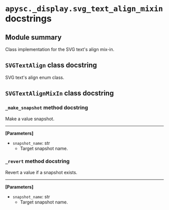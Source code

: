 # `apysc._display.svg_text_align_mixin` docstrings

## Module summary

Class implementation for the SVG text's align mix-in.

## `SVGTextAlign` class docstring

SVG text's align enum class.

## `SVGTextAlignMixIn` class docstring

### `_make_snapshot` method docstring

Make a value snapshot.<hr>

**[Parameters]**

- `snapshot_name`: str
  - Target snapshot name.

### `_revert` method docstring

Revert a value if a snapshot exists.<hr>

**[Parameters]**

- `snapshot_name`: str
  - Target snapshot name.